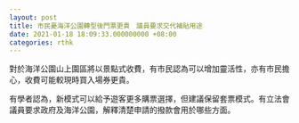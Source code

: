 ```yaml
---
layout: post
title: 市民憂海洋公園轉型後門票更貴　議員要求交代補貼用途
date: 2021-01-18 18:09:33.000000000 +08:00
categories: rthk
---
```


對於海洋公園山上園區將以景點式收費，有市民認為可以增加靈活性，亦有市民擔心，收費可能較現時買入場券更貴。

有學者認為，新模式可以給予遊客更多購票選擇，但建議保留套票模式。有立法會議員要求政府及海洋公園，解釋清楚申請的撥款會用於哪些方面。
